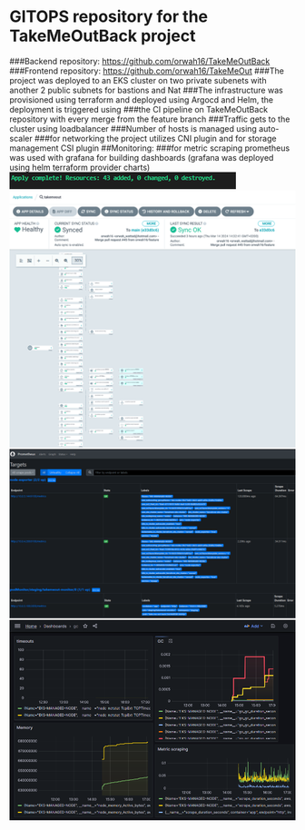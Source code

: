 # GITOPS repository for the TakeMeOutBack project 
###Backend repository: https://github.com/orwah16/TakeMeOutBack
###Frontend repository: https://github.com/orwah16/TakeMeOut
 ###The project was deployed to an EKS cluster on two private subenets with another 2 public subnets for bastions and Nat
 ###The infrastructure was provisioned using terraform and deployed using Argocd and Helm, the deployment is triggered using 
 ###the CI pipeline on TakeMeOutBack repository with every merge from the feature branch
 ###Traffic gets to the cluster using loadbalancer
 ###Number of hosts is managed using auto-scaler
 ###for networking the project utilizes CNI plugin and for storage management CSI plugin
 ##Monitoring:
 ###for metric scraping prometheus was used with grafana for building dashboards (grafana was deployed using helm terraform provider charts)
![alt text](./Images/terraform.png?raw=true)
![alt text](./Images/argocd.png?raw=true)
![alt text](./Images/prometheus.png?raw=true)
![alt text](./Images/grafana.png?raw=true)
